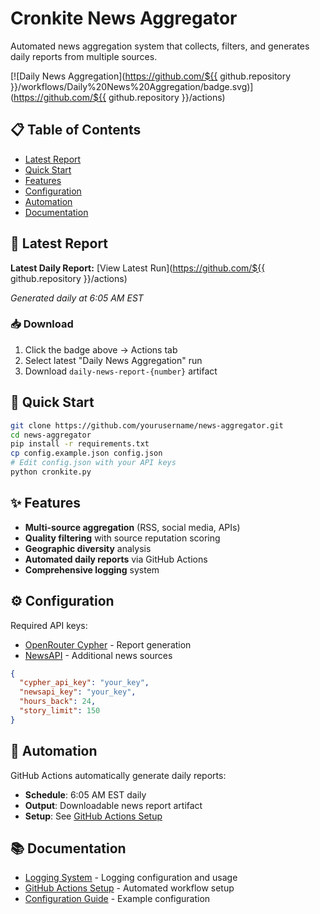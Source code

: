 # Cronkite News Aggregator

Automated news aggregation system that collects, filters, and generates daily reports from multiple sources.

[![Daily News Aggregation](https://github.com/${{ github.repository }}/workflows/Daily%20News%20Aggregation/badge.svg)](https://github.com/${{ github.repository }}/actions)

## 📋 Table of Contents

- [Latest Report](#-latest-report)
- [Quick Start](#-quick-start)
- [Features](#-features)
- [Configuration](#-configuration)
- [Automation](#-automation)
- [Documentation](#-documentation)

## 📰 Latest Report

**Latest Daily Report:** [View Latest Run](https://github.com/${{ github.repository }}/actions)

*Generated daily at 6:05 AM EST*

### 📥 Download
1. Click the badge above → Actions tab
2. Select latest "Daily News Aggregation" run
3. Download `daily-news-report-{number}` artifact

## 🚀 Quick Start

```bash
git clone https://github.com/yourusername/news-aggregator.git
cd news-aggregator
pip install -r requirements.txt
cp config.example.json config.json
# Edit config.json with your API keys
python cronkite.py
```

## ✨ Features

- **Multi-source aggregation** (RSS, social media, APIs)
- **Quality filtering** with source reputation scoring
- **Geographic diversity** analysis
- **Automated daily reports** via GitHub Actions
- **Comprehensive logging** system

## ⚙️ Configuration

Required API keys:
- [OpenRouter Cypher](https://openrouter.ai/) - Report generation
- [NewsAPI](https://newsapi.org/) - Additional news sources

```json
{
  "cypher_api_key": "your_key",
  "newsapi_key": "your_key",
  "hours_back": 24,
  "story_limit": 150
}
```

## 🤖 Automation

GitHub Actions automatically generate daily reports:
- **Schedule**: 6:05 AM EST daily
- **Output**: Downloadable news report artifact
- **Setup**: See [GitHub Actions Setup](GITHUB_ACTIONS_SETUP.md)

## 📚 Documentation

- [Logging System](LOGGING.md) - Logging configuration and usage
- [GitHub Actions Setup](GITHUB_ACTIONS_SETUP.md) - Automated workflow setup
- [Configuration Guide](config.example.json) - Example configuration
